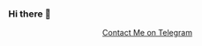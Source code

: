 ### Hi there 👋
  <p align="center">
      <a href="https://t.me/nitrixxero">Contact Me on Telegram</a> <br>
</p>
